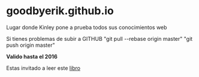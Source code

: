 # goodbyerik.github.io
Lugar donde Kinley pone a prueba todos sus conocimientos web


Si tienes problemas de subir a GITHUB
  "git pull --rebase origin master"
  "git push origin master"

**Valido hasta el 2016**

Estas invitado a leer este <a href="http://chimera.labs.oreilly.com/books/1230000000561/pr01.html#_goals_of_this_book">libro</a>
